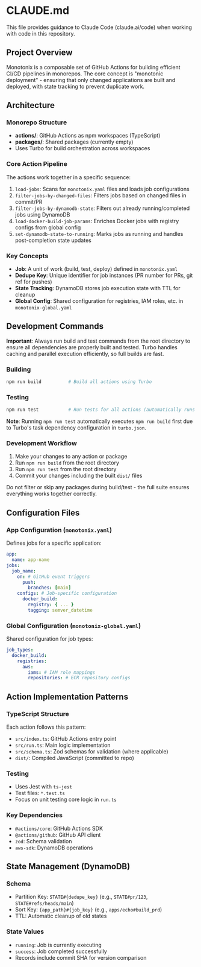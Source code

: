 # CLAUDE.md

This file provides guidance to Claude Code (claude.ai/code) when working with code in this repository.

## Project Overview

Monotonix is a composable set of GitHub Actions for building efficient CI/CD pipelines in monorepos. The core concept is "monotonic deployment" - ensuring that only changed applications are built and deployed, with state tracking to prevent duplicate work.

## Architecture

### Monorepo Structure

- **actions/**: GitHub Actions as npm workspaces (TypeScript)
- **packages/**: Shared packages (currently empty)
- Uses Turbo for build orchestration across workspaces

### Core Action Pipeline

The actions work together in a specific sequence:

1. `load-jobs`: Scans for `monotonix.yaml` files and loads job configurations
2. `filter-jobs-by-changed-files`: Filters jobs based on changed files in commit/PR
3. `filter-jobs-by-dynamodb-state`: Filters out already running/completed jobs using DynamoDB
4. `load-docker-build-job-params`: Enriches Docker jobs with registry configs from global config
5. `set-dynamodb-state-to-running`: Marks jobs as running and handles post-completion state updates

### Key Concepts

- **Job**: A unit of work (build, test, deploy) defined in `monotonix.yaml`
- **Dedupe Key**: Unique identifier for job instances (PR number for PRs, git ref for pushes)
- **State Tracking**: DynamoDB stores job execution state with TTL for cleanup
- **Global Config**: Shared configuration for registries, IAM roles, etc. in `monotonix-global.yaml`

## Development Commands

**Important**: Always run build and test commands from the root directory to ensure all dependencies are properly built and tested. Turbo handles caching and parallel execution efficiently, so full builds are fast.

### Building

```bash
npm run build          # Build all actions using Turbo
```

### Testing

```bash
npm run test           # Run tests for all actions (automatically runs build first)
```

**Note**: Running `npm run test` automatically executes `npm run build` first due to Turbo's task dependency configuration in `turbo.json`.

### Development Workflow

1. Make your changes to any action or package
2. Run `npm run build` from the root directory
3. Run `npm run test` from the root directory
4. Commit your changes including the built `dist/` files

Do not filter or skip any packages during build/test - the full suite ensures everything works together correctly.

## Configuration Files

### App Configuration (`monotonix.yaml`)

Defines jobs for a specific application:

```yaml
app:
  name: app-name
jobs:
  job_name:
    on: # GitHub event triggers
      push:
        branches: [main]
    configs: # Job-specific configuration
      docker_build:
        registry: { ... }
        tagging: semver_datetime
```

### Global Configuration (`monotonix-global.yaml`)

Shared configuration for job types:

```yaml
job_types:
  docker_build:
    registries:
      aws:
        iams: # IAM role mappings
        repositories: # ECR repository configs
```

## Action Implementation Patterns

### TypeScript Structure

Each action follows this pattern:

- `src/index.ts`: GitHub Actions entry point
- `src/run.ts`: Main logic implementation
- `src/schema.ts`: Zod schemas for validation (where applicable)
- `dist/`: Compiled JavaScript (committed to repo)

### Testing

- Uses Jest with `ts-jest`
- Test files: `*.test.ts`
- Focus on unit testing core logic in `run.ts`

### Key Dependencies

- `@actions/core`: GitHub Actions SDK
- `@actions/github`: GitHub API client
- `zod`: Schema validation
- `aws-sdk`: DynamoDB operations

## State Management (DynamoDB)

### Schema

- Partition Key: `STATE#{dedupe_key}` (e.g., `STATE#pr/123`, `STATE#refs/heads/main`)
- Sort Key: `{app_path}#{job_key}` (e.g., `apps/echo#build_prd`)
- TTL: Automatic cleanup of old states

### State Values

- `running`: Job is currently executing
- `success`: Job completed successfully
- Records include commit SHA for version comparison
